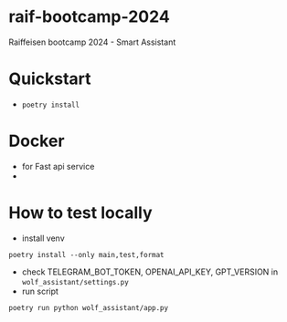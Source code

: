 # raif-bootcamp-2024
Raiffeisen bootcamp 2024 - Smart Assistant 


# Quickstart
- `poetry install `

# Docker
- for Fast api service
- 

# How to test locally
- install venv
```
poetry install --only main,test,format
```
- check TELEGRAM_BOT_TOKEN, OPENAI_API_KEY, GPT_VERSION in `wolf_assistant/settings.py`
- run script
```
poetry run python wolf_assistant/app.py
```